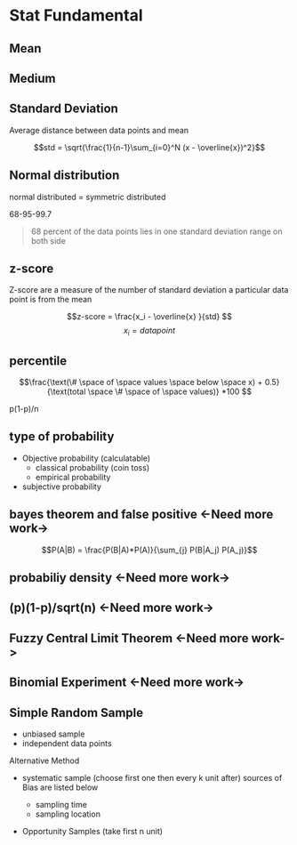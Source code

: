 # Stat Fundamental

## Mean

## Medium

## Standard Deviation

Average distance between data points and mean

$$std = \sqrt{\frac{1}{n-1}\sum_{i=0}^N (x - \overline{x})^2}$$

## Normal distribution

normal distributed = symmetric distributed

68-95-99.7 
> 68 percent of the data points lies in one standard deviation range on both side

## z-score

Z-score are a measure of the number of standard deviation a particular data point is from the mean

$$z-score = \frac{x_i - \overline{x} }{std} $$
$$ x_i = data point $$

## percentile
$$\frac{\text(\# \space of \space values \space below \space x) + 0.5}{\text(total \space \# \space of \space values)} *100 $$



p(1-p)/n

## type of probability

- Objective probability (calculatable)
  - classical probability (coin toss)
  - empirical probability
- subjective probability

## bayes theorem and false positive  <-Need more work->

$$P(A|B) = \frac{P(B|A)*P(A)}{\sum_{j} P(B|A_j) P(A_j)}$$

## probabiliy density <-Need more work->

## (p)(1-p)/sqrt(n) <-Need more work->

## Fuzzy Central Limit Theorem <-Need more work->

## Binomial Experiment <-Need more work->

## Simple Random Sample

- unbiased sample
- independent data points

Alternative Method

- systematic sample (choose first one then every k unit after) sources of Bias are listed below
    - sampling time
    - sampling location
        
- Opportunity Samples (take first n unit)